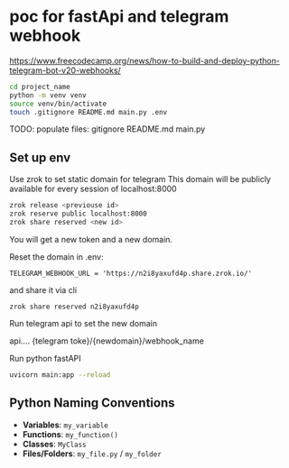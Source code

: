 # poc for fastApi and telegram webhook

https://www.freecodecamp.org/news/how-to-build-and-deploy-python-telegram-bot-v20-webhooks/


```bash
cd project_name
python -m venv venv
source venv/bin/activate
touch .gitignore README.md main.py .env
```

TODO: populate files: gitignore README.md main.py

## Set up env

Use zrok to set static domain for telegram
This domain will be publicly available for every session of localhost:8000

```bash
zrok release <previouse id>
zrok reserve public localhost:8000 
zrok share reserved <new id>
```

You will get a new token and a new domain. 

Reset the domain in .env:

`TELEGRAM_WEBHOOK_URL = 'https://n2i8yaxufd4p.share.zrok.io/'`

and share it via cli

`zrok share reserved n2i8yaxufd4p`

Run telegram api to set the new domain

api.... {telegram toke}/{newdomain}/webhook_name

Run python fastAPI

```bash
uvicorn main:app --reload
```


## Python Naming Conventions

- **Variables**: `my_variable`
- **Functions**: `my_function()`
- **Classes**: `MyClass`
- **Files/Folders**: `my_file.py` / `my_folder`

